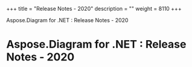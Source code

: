 +++
title = "Release Notes - 2020" 
description = "" 
weight = 8110 
+++

Aspose.Diagram for .NET : Release Notes - 2020  

# Aspose.Diagram for .NET : Release Notes - 2020


